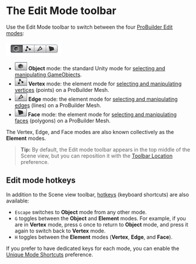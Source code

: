 # The Edit Mode toolbar

Use the Edit Mode toolbar to switch between the four [ProBuilder Edit modes](modes.md):

![The Edit mode toolbar](images/toolbar_editmode.png)

* ![Object edit mode](images/icons/EditModes_Object.png) **Object** mode: the standard Unity mode for [selecting and manipulating GameObjects](object-actions.md).
* ![Vertex edit mode](images/icons/EditModes_Vertex.png) **Vertex** mode: the element mode for [selecting and manipulating vertices](vertex.md) (points) on a ProBuilder Mesh.
* ![Edge edit mode](images/icons/EditModes_Edge.png) **Edge** mode: the element mode for [selecting and manipulating edges](edge.md) (lines) on a ProBuilder Mesh.
* ![Face edit mode](images/icons/EditModes_Face.png) **Face** mode: the element mode for [selecting and manipulating faces](face.md) (polygons) on a ProBuilder Mesh.

The Vertex, Edge, and Face modes are also known collectively as the **Element** modes.

> **Tip:** By default, the Edit mode toolbar appears in the top middle of the Scene view, but you can reposition it with the [Toolbar Location](preferences.md#toolbarloc) preference.



## Edit mode hotkeys

In addition to the Scene view toolbar, [hotkeys](hotkeys.md) (keyboard shortcuts) are also available:

- `Escape` switches to **Object** mode from any other mode.
- `G` toggles between the **Object** and **Element** modes. For example, if you are in **Vertex** mode, press `G` once to return to **Object** mode, and press it again to switch back to **Vertex** mode.
- `H` toggles between the **Element** modes (**Vertex**, **Edge**, and **Face**).

If you prefer to have dedicated keys for each mode, you can enable the [Unique Mode Shortcuts](hotkeys.md#unique_mode) preference.

